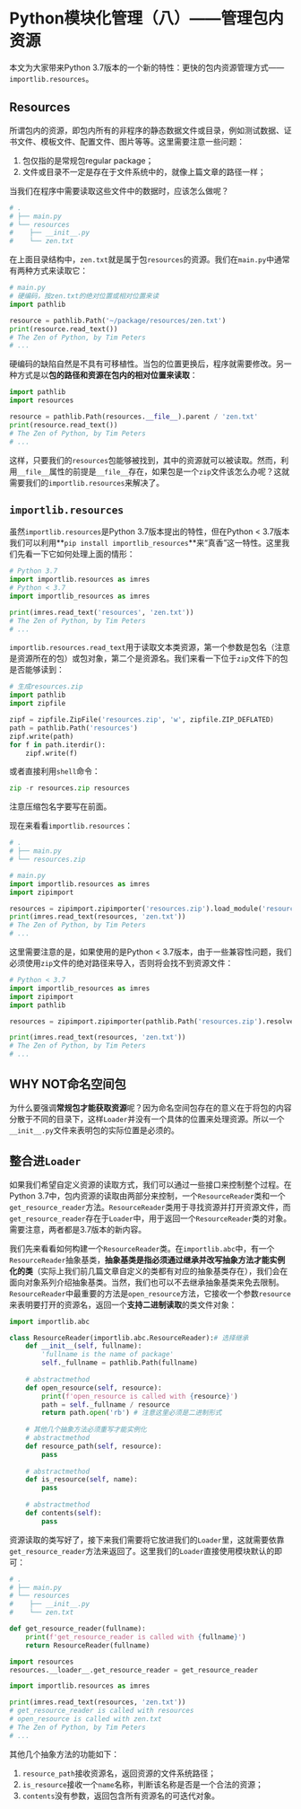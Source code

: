 # Python模块化管理（八）——管理包内资源

本文为大家带来Python 3.7版本的一个新的特性：更快的包内资源管理方式——`importlib.resources`。

## Resources

所谓包内的资源，即包内所有的非程序的静态数据文件或目录，例如测试数据、证书文件、模板文件、配置文件、图片等等。这里需要注意一些问题：

1. 包仅指的是常规包regular package；
2. 文件或目录不一定是存在于文件系统中的，就像上篇文章的路径一样；

当我们在程序中需要读取这些文件中的数据时，应该怎么做呢？

```python
# .
# ├── main.py
# └── resources
#    ├── __init__.py
#    └── zen.txt
```

在上面目录结构中，`zen.txt`就是属于包`resources`的资源。我们在`main.py`中通常有两种方式来读取它：

```python
# main.py
# 硬编码，按zen.txt的绝对位置或相对位置来读
import pathlib

resource = pathlib.Path('~/package/resources/zen.txt')
print(resource.read_text())
# The Zen of Python, by Tim Peters
# ...
```

硬编码的缺陷自然是不具有可移植性。当包的位置更换后，程序就需要修改。另一种方式是以**包的路径和资源在包内的相对位置来读取**：

```python
import pathlib
import resources

resource = pathlib.Path(resources.__file__).parent / 'zen.txt'
print(resource.read_text())
# The Zen of Python, by Tim Peters
# ...
```

这样，只要我们的`resources`包能够被找到，其中的资源就可以被读取。然而，利用`__file__`属性的前提是`__file__`存在，如果包是一个`zip`文件该怎么办呢？这就需要我们的`importlib.resources`来解决了。

## `importlib.resources`

虽然`importlib.resources`是Python 3.7版本提出的特性，但在Python < 3.7版本我们可以利用**`pip install importlib_resources`**来“真香”这一特性。这里我们先看一下它如何处理上面的情形：

```python
# Python 3.7
import importlib.resources as imres
# Python < 3.7
import importlib_resources as imres

print(imres.read_text('resources', 'zen.txt'))
# The Zen of Python, by Tim Peters
# ...
```

`importlib.resources.read_text`用于读取文本类资源，第一个参数是包名（注意是资源所在的包）或包对象，第二个是资源名。我们来看一下位于`zip`文件下的包是否能够读到：

```python
# 生成resources.zip
import pathlib
import zipfile

zipf = zipfile.ZipFile('resources.zip', 'w', zipfile.ZIP_DEFLATED)
path = pathlib.Path('resources')
zipf.write(path)
for f in path.iterdir():
    zipf.write(f)
```

或者直接利用`shell`命令：

```python
zip -r resources.zip resources
```

注意压缩包名字要写在前面。

现在来看看`importlib.resources`：

```python
# .
# ├── main.py
# └── resources.zip

# main.py
import importlib.resources as imres
import zipimport

resources = zipimport.zipimporter('resources.zip').load_module('resources')
print(imres.read_text(resources, 'zen.txt'))
# The Zen of Python, by Tim Peters
# ...
```

这里需要注意的是，如果使用的是Python < 3.7版本，由于一些兼容性问题，我们必须使用`zip`文件的绝对路径来导入，否则将会找不到资源文件：

```python
# Python < 3.7
import importlib_resources as imres
import zipimport
import pathlib

resources = zipimport.zipimporter(pathlib.Path('resources.zip').resolve()).load_module('resources')

print(imres.read_text(resources, 'zen.txt'))
# The Zen of Python, by Tim Peters
# ...
```

## WHY NOT命名空间包

为什么要强调**常规包才能获取资源**呢？因为命名空间包存在的意义在于将包的内容分散于不同的目录下，这样`Loader`并没有一个具体的位置来处理资源。所以一个`__init__.py`文件来表明包的实际位置是必须的。

## 整合进`Loader`

如果我们希望自定义资源的读取方式，我们可以通过一些接口来控制整个过程。在Python 3.7中，包内资源的读取由两部分来控制，一个`ResourceReader`类和一个`get_resource_reader`方法。`ResourceReader`类用于寻找资源并打开资源文件，而`get_resource_reader`存在于`Loader`中，用于返回一个`ResourceReader`类的对象。需要注意，两者都是3.7版本的新内容。

我们先来看看如何构建一个`ResourceReader`类。在`importlib.abc`中，有一个`ResourceReader`抽象基类，**抽象基类是指必须通过继承并改写抽象方法才能实例化的类**（实际上我们前几篇文章自定义的类都有对应的抽象基类存在），我们会在面向对象系列介绍抽象基类。当然，我们也可以不去继承抽象基类来免去限制。`ResourceReader`中最重要的方法是`open_resource`方法，它接收一个参数`resource`来表明要打开的资源名，返回一个**支持二进制读取**的类文件对象：

```python
import importlib.abc

class ResourceReader(importlib.abc.ResourceReader):# 选择继承
    def __init__(self, fullname):
        'fullname is the name of package'
        self._fullname = pathlib.Path(fullname)
        
    # abstractmethod
    def open_resource(self, resource):
        print(f'open_resource is called with {resource}')
        path = self._fullname / resource
        return path.open('rb') # 注意这里必须是二进制形式
    
    # 其他几个抽象方法必须重写才能实例化
    # abstractmethod
    def resource_path(self, resource):
        pass
    
    # abstractmethod
    def is_resource(self, name):
        pass
    
    # abstractmethod
    def contents(self):
        pass
```

资源读取的类写好了，接下来我们需要将它放进我们的`Loader`里，这就需要依靠`get_resource_reader`方法来返回了。这里我们的`Loader`直接使用模块默认的即可：

```python
# .
# ├── main.py
# └── resources
#    ├── __init__.py
#    └── zen.txt

def get_resource_reader(fullname):
    print(f'get_resource_reader is called with {fullname}')
    return ResourceReader(fullname)

import resources
resources.__loader__.get_resource_reader = get_resource_reader

import importlib.resources as imres

print(imres.read_text(resources, 'zen.txt'))
# get_resource_reader is called with resources
# open_resource is called with zen.txt
# The Zen of Python, by Tim Peters
# ...
```

其他几个抽象方法的功能如下：

1. `resource_path`接收资源名，返回资源的文件系统路径；
2. `is_resource`接收一个`name`名称，判断该名称是否是一个合法的资源；
3. `contents`没有参数，返回包含所有资源名的可迭代对象。
